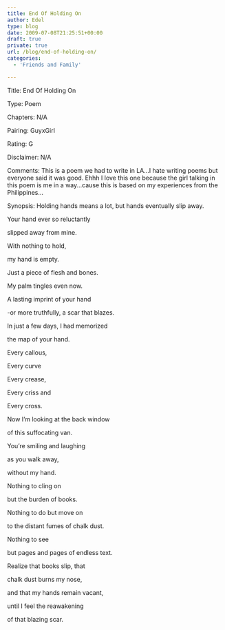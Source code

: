 ```yaml
---
title: End Of Holding On
author: Edel
type: blog
date: 2009-07-08T21:25:51+00:00
draft: true
private: true
url: /blog/end-of-holding-on/
categories:
  - 'Friends and Family'

---
```

Title: End Of Holding On
  
Type: Poem
  
Chapters: N/A
  
Pairing: GuyxGirl
  
Rating: G
  
Disclaimer: N/A
  
Comments: This is a poem we had to write in LA...I hate writing poems but everyone said it was good. Ehhh I love this one because the girl talking in this poem is me in a way...cause this is based on my experiences from the Philippines...
  
Synopsis: Holding hands means a lot, but hands eventually slip away.

Your hand ever so reluctantly
  
slipped away from mine.

With nothing to hold,
  
my hand is empty.
  
Just a piece of flesh and bones.

My palm tingles even now.
  
A lasting imprint of your hand
  
-or more truthfully, a scar that blazes.

In just a few days, I had memorized
  
the map of your hand.

Every callous,
  
Every curve
  
Every crease,
  
Every criss and
  
Every cross.

Now I’m looking at the back window
  
of this suffocating van.

You’re smiling and laughing
  
as you walk away,
  
without my hand.

Nothing to cling on
  
but the burden of books.

Nothing to do but move on
  
to the distant fumes of chalk dust.

Nothing to see
  
but pages and pages of endless text.

Realize that books slip, that
  
chalk dust burns my nose,

and that my hands remain vacant,
  
until I feel the reawakening
  
of that blazing scar.


